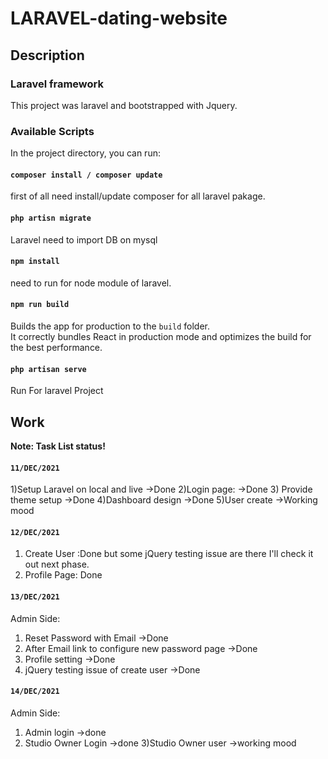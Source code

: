 # LARAVEL-dating-website


## Description

### Laravel framework

This project was laravel and bootstrapped with Jquery.

### Available Scripts

In the project directory, you can run:


#### `composer install / composer update` <br/>
first of all need install/update composer for all laravel pakage.

#### `php artisn migrate` <br/>
Laravel need to import DB on mysql

#### `npm install`

 need to run for node module of laravel.<br />


#### `npm run build`

Builds the app for production to the `build` folder.<br />
It correctly bundles React in production mode and optimizes the build for the best performance.


#### `php artisan serve`<br />

Run For laravel Project <br />


## Work 

**Note: Task List status!** <br />

#### `11/DEC/2021`<br />
1)Setup Laravel on local and live 
->Done
2)Login page:
->Done
3) Provide theme setup 
->Done
4)Dashboard design 
->Done
5)User create 
->Working mood


#### `12/DEC/2021` <br />
1) Create User :Done but some jQuery testing issue are there I'll check it out next phase.
2) Profile Page: Done


#### `13/DEC/2021` <br />
Admin Side:<br />
1) Reset Password with Email ->Done
2) After Email link to configure new password page ->Done
3) Profile setting ->Done
4) jQuery testing issue of create user ->Done


#### `14/DEC/2021` <br />
Admin Side:<br />
1) Admin login ->done
2) Studio Owner Login ->done
3)Studio Owner user ->working mood

